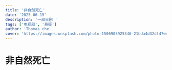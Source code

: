 ```yaml
---
title: '非自然死亡'
date: '2025-06-15'
description: '一部日剧 '
tags: ['电视剧', '悬疑']
author: 'Thomas che'
cover: 'https://images.unsplash.com/photo-1506905925346-21bda4d32df4?w=800'
---
```


# 非自然死亡
